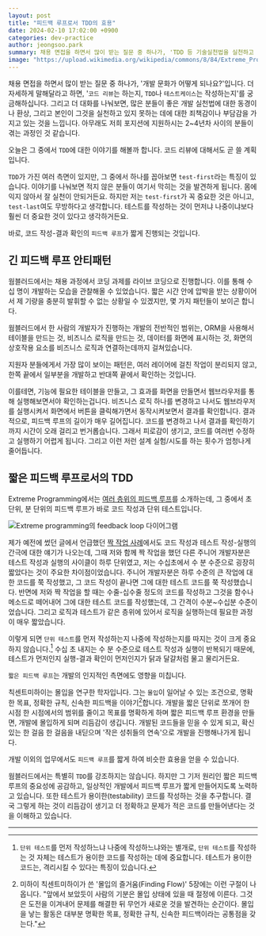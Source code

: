 ```yaml
---
layout: post
title: "피드백 루프로서 TDD의 효용"
date: 2024-02-10 17:02:00 +0900
categories: dev-practice
author: jeongsoo.park
summary: 채용 면접을 하면서 많이 받는 질문 중 하나가, 'TDD 등 기술실천법을 실천하고 있나요?'라는 것입니다. TDD는 어떤 원리로 동작할까요? 어떤 점에서 효과가 있는걸까요?
image: "https://upload.wikimedia.org/wikipedia/commons/8/84/Extreme_Programming.svg"
---
```

채용 면접을 하면서 많이 받는 질문 중 하나가, '개발 문화가 어떻게 되나요?'입니다. 더 자세하게 말해달라고 하면, '`코드 리뷰`는 하는지, `TDD`나 `테스트케이스`는 작성하는지'를 궁금해하십니다. 그리고 더 대화를 나눠보면, 많은 분들이 좋은 개발 실천법에 대한 동경이나 환상, 그리고 본인이 그것을 실천하고 있지 못하는 데에 대한 죄책감이나 부담감을 가지고 있는 것을 느낍니다. 아무래도 저희 포지션에 지원하시는 2~4년차 사이의 분들이 겪는 과정인 것 같습니다.

오늘은 그 중에서 `TDD`에 대한 이야기를 해볼까 합니다. 코드 리뷰에 대해서도 곧 쓸 계획입니다.

`TDD`가 가진 여러 측면이 있지만, 그 중에서 하나를 꼽아보면 `test-first`라는 특징이 있습니다. 이야기를 나눠보면 적지 않은 분들이 여기서 막히는 것을 발견하게 됩니다. 몸에 익지 않아서 잘 실천이 안되거든요. 하지만 저는 `test-first`가 꼭 중요한 것은 아니고, `test-last`여도 무방하다고 생각합니다. 테스트를 작성하는 것이 먼저냐 나중이냐보다 훨씬 더 중요한 것이 있다고 생각하거든요.

바로, 코드 작성-결과 확인의 `피드백 루프`가 짧게 진행되는 것입니다.


## 긴 피드백 루프 안티패턴

웜블러드에서는 채용 과정에서 코딩 과제를 라이브 코딩으로 진행합니다. 이를 통해 수십 명이 개발하는 모습을 관찰해올 수 있었습니다. 짧은 시간 안에 압박을 받는 상황이어서 제 기량을 충분히 발휘할 수 없는 상황일 수 있겠지만, 몇 가지 패턴들이 보이곤 합니다.

웜블러드에서 한 사람의 개발자가 진행하는 개발의 전반적인 범위는, ORM을 사용해서 테이블을 만드는 것, 비즈니스 로직을 만드는 것, 데이터를 화면에 표시하는 것, 화면의 상호작용 요소를 비즈니스 로직과 연결하는데까지 걸쳐있습니다.

지원자 분들에게서 가장 많이 보이는 패턴은, 여러 레이어에 걸친 작업이 분리되지 않고, 한쪽 끝에서 일부분을 개발하고 반대쪽 끝에서 확인하는 것입니다.

이를테면, 기능에 필요한 테이블을 만들고, 그 효과를 화면을 만들면서 웹브라우저를 통해 실행해보면서야 확인하는겁니다. 비즈니스 로직 하나를 변경하고 나서도 웹브라우저를 실행시켜서 화면에서 버튼을 클릭해가면서 동작시켜보면서 결과를 확인합니다. 결과적으로, 피드백 루프의 길이가 매우 길어집니다. 코드를 변경하고 나서 결과를 확인하기까지 시간이 오래 걸리고 번거롭습니다. 그래서 피로감이 생기고, 코드를 여러번 수정하고 실행하기 어렵게 됩니다. 그리고 이런 저런 설계 실험/시도를 하는 횟수가 엄청나게 줄어듭니다.


## 짧은 피드백 루프로서의 TDD

Extreme Programming에서는 [여러 층위의 피드백 루프](http://www.extremeprogramming.org/introduction.html)를 소개하는데, 그 중에서 초 단위, 분 단위의 피드백 루프가 바로 코드 작성과 단위 테스트입니다.

![Extreme programming의 feedback loop 다이어그램](https://upload.wikimedia.org/wikipedia/commons/8/84/Extreme_Programming.svg)

제가 예전에 썼던 글에서 언급했던 [짝 작업 사례](https://medium.com/@toracle/-8884bb3927fb#fcbd)에서도 코드 작성과 테스트 작성-실행의 간극에 대한 얘기가 나오는데, 그때 저와 함께 짝 작업을 했던 다른 주니어 개발자분은 테스트 작성과 실행의 사이클이 하루 단위였고, 저는 수십초에서 수 분 수준으로 굉장히 짧았다는 것이 주요한 차이점이었습니다. 주니어 개발자분은 하루 수준의 큰 작업에 대한 코드를 쭉 작성했고, 그 코드 작성이 끝나면 그에 대한 테스트 코드를 쭉 작성했습니다. 반면에 저와 짝 작업을 할 때는 수줄-십수줄 정도의 코드를 작성하고 그것을 함수나 메소드로 떼어내어 그에 대한 테스트 코드를 작성했는데, 그 간격이 수분~수십분 수준이었습니다. 그리고 로직과 테스트가 같은 층위에 있어서 로직을 실행하는데 필요한 과정이 매우 짧았습니다.

이렇게 되면 `단위 테스트`를 먼저 작성하는지 나중에 작성하는지를 따지는 것이 크게 중요하지 않습니다.[^2] 수십 초 내지는 수 분 수준으로 테스트 작성과 실행이 반복되기 때문에, 테스트가 먼저인지 실행-결과 확인이 먼저인지가 닭과 달걀처럼 물고 물리거든요.

`짧은 피드백 루프`는 개발의 인지적인 측면에도 영향을 미칩니다.

칙센트미하이는 몰입을 연구한 학자입니다. 그는 `몰입`이 일어날 수 있는 조건으로, 명확한 목표, 정확한 규칙, 신속한 피드백을 이야기[^1]합니다. 개발을 짧은 단위로 쪼개어 한 시점 한 시점에서의 범위를 줄이고 목표를 명확하게 하며 짧은 피드백 루프 환경을 만들면, 개발에 몰입하게 되며 리듬감이 생깁니다. 개발된 코드들을 믿을 수 있게 되고, 확신 있는 한 걸음 한 걸음을 내딛으며 '작은 성취들의 연속'으로 개발을 진행해나가게 됩니다.

개발 이외의 업무에서도 `피드백 루프`를 짧게 하여 비슷한 효용을 얻을 수 있습니다.

웜블러드에서는 특별히 `TDD`를 강조하지는 않습니다. 하지만 그 기저 원리인 짧은 피드백 루프의 중요성에 공감하고, 일상적인 개발에서 피드백 루프가 짧게 만들어지도록 노력하고 있습니다. 또한 테스트가 용이한(testability) 코드를 작성하는 것을 추구합니다. 결국 그렇게 하는 것이 리듬감이 생기고 더 정확하고 문제가 적은 코드를 만들어낸다는 것을 이해하고 있습니다.

----

[^1]: 미하이 칙센트미하이가 쓴 '몰입의 즐거움(Finding Flow)' 5장에는 이런 구절이 나옵니다. "앞에서 보았듯이 사람의 기분은 몰입 상태에 있을 때 절정에 이른다. 그것은 도전을 이겨내어 문제를 해결한 뒤 무언가 새로운 것을 발견하는 순간이다. 몰입을 낳는 활동은 대부분 명확한 목표, 정확한 규칙, 신속한 피드백이라는 공통점을 갖는다."
[^2]: `단위 테스트`를 먼저 작성하느냐 나중에 작성하느냐와는 별개로, `단위 테스트`를 작성하는 것 자체는 테스트가 용이한 코드를 작성하는 데에 중요합니다. 테스트가 용이한 코드는, 격리시킬 수 있다는 특징이 있습니다.
